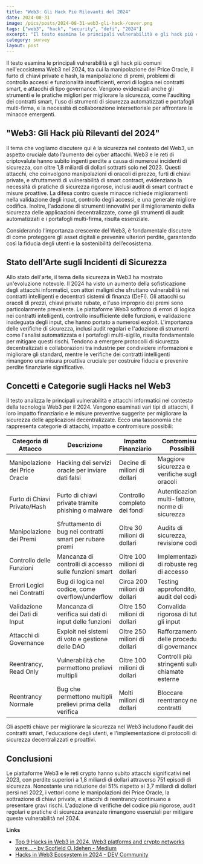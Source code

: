 ```yaml
---
title: "Web3: Gli Hack Più Rilevanti del 2024"
date: 2024-08-31
image: /pics/posts/2024-08-31-web3-gli-hack-/cover.png
tags: ["web3", "hack", "security", "defi", "2024"]
excerpt: "Il testo esamina le principali vulnerabilità e gli hack più comuni nell'ecosistema Web3 nel 2024, tra cui la manipolazione dei Price Oracle, il furto di chiavi private e hash, la manipolazione di pre..."
category: survey
layout: post
---
```



Il testo esamina le principali vulnerabilità e gli hack più comuni nell'ecosistema Web3 nel 2024, tra cui la manipolazione dei Price Oracle, il furto di chiavi private e hash, la manipolazione di premi, problemi di controllo accessi e funzionalità insufficienti, errori di logica nei contratti smart, e attacchi di tipo governance. Vengono evidenziati anche gli strumenti e le pratiche migliori per migliorare la sicurezza, come l'auditing dei contratti smart, l'uso di strumenti di sicurezza automatizzati e portafogli multi-firma, e la necessità di collaborazione intersettoriale per affrontare le minacce emergenti.

"Web3: Gli Hack più Rilevanti del 2024" 
-----------

Il tema che vogliamo discutere qui è la sicurezza nel contesto del Web3, un aspetto cruciale dato l’aumento dei cyber attacchi. Web3 e le reti di criptovalute hanno subito ingenti perdite a causa di numerosi incidenti di sicurezza, con oltre 1,8 miliardi di dollari sottratti solo nel 2023. Questi attacchi, che coinvolgono manipolazioni di oracoli di prezzo, furti di chiavi private, e sfruttamenti di vulnerabilità di smart contract, evidenziano la necessità di pratiche di sicurezza rigorose, inclusi audit di smart contract e misure proattive. La difesa contro queste minacce richiede miglioramenti nella validazione degli input, controllo degli accessi, e una generale migliore codifica. Inoltre, l'adozione di strumenti innovativi per il miglioramento della sicurezza delle applicazioni decentralizzate, come gli strumenti di audit automatizzati e i portafogli multi-firma, risulta essenziale. 


Considerando l’importanza crescente del Web3, è fondamentale discutere di come proteggere gli asset digitali e prevenire ulteriori perdite, garantendo così la fiducia degli utenti e la sostenibilità dell’ecosistema. 


Stato dell'Arte sugli Incidenti di Sicurezza  
-----------

Allo stato dell'arte, il tema della sicurezza in Web3 ha mostrato un'evoluzione notevole. Il 2024 ha visto un aumento della sofisticazione degli attacchi informatici, con attori maligni che sfruttano vulnerabilità nei contratti intelligenti e decentrati sistemi di finanza (DeFi). Gli attacchi su oracoli di prezzi, chiavi private rubate, e l'uso improprio dei premi sono particolarmente prevalente. Le piattaforme Web3 soffrono di errori di logica nei contratti intelligenti, controllo insufficiente delle funzioni, e validazione inadeguata degli input, che hanno portato a numerosi exploit. L'importanza delle verifiche di sicurezza, inclusi audit regolari e l'adozione di strumenti come l'analisi automatizzata e i portafogli multi-sigillo, risulta fondamentale per mitigare questi rischi. Tendono a emergere protocolli di sicurezza decentralizzati e collaborazioni tra industrie per condividere informazioni e migliorare gli standard, mentre le verifiche dei contratti intelligenti rimangono una misura proattiva cruciale per costruire fiducia e prevenire perdite finanziarie significative.

Concetti e Categorie sugli Hacks nel Web3 
-----------

Il testo analizza le principali vulnerabilità e attacchi informatici nel contesto della tecnologia Web3 per il 2024. Vengono esaminati vari tipi di attacchi, il loro impatto finanziario e le misure preventive suggerite per migliorare la sicurezza delle applicazioni decentralizzate. Ecco una tassonomia che rappresenta categorie di attacchi, impatto e contromisure possibili:

| Categoria di Attacco                | Descrizione                                              | Impatto Finanziario            | Contromisure Possibili                       |
|-------------------------------------|----------------------------------------------------------|--------------------------------|---------------------------------------------|
| Manipolazione dei Price Oracle      | Hacking dei servizi oracle per inviare dati falsi        | Decine di milioni di dollari   | Maggiore sicurezza e verifiche sugli oracoli|
| Furto di Chiavi Private/Hash        | Furto di chiavi private tramite phishing o malware       | Controllo completo dei fondi   | Autenticazione multi-fattore, norme di sicurezza|
| Manipolazione dei Premi             | Sfruttamento di bug nei contratti smart per rubare premi | Oltre 30 milioni di dollari    | Audits di sicurezza, revisione codice       |
| Controllo delle Funzioni            | Mancanza di controlli di accesso sulle funzioni smart    | Oltre 100 milioni di dollari   | Implementazione di robuste regole di accesso|
| Errori Logici nei Contratti         | Bug di logica nel codice, come overflow/underflow        | Circa 200 milioni di dollari   | Testing approfondito, audit del codice      |
| Validazione dei Dati di Input       | Mancanza di verifica sui dati di input delle funzioni    | Oltre 150 milioni di dollari   | Convalida rigorosa di tutti gli input       |
| Attacchi di Governance              | Exploit nei sistemi di voto e gestione delle DAO         | Oltre 250 milioni di dollari   | Rafforzamento delle procedure di governance |
| Reentrancy, Read Only               | Vulnerabilità che permettono prelievi multipli           | Oltre 100 milioni di dollari   | Controlli più stringenti sulle chiamate esterne|
| Reentrancy Normale                  | Bug che permettono multipli prelievi prima della verifica| Molti milioni di dollari       | Bloccare reentrancy nei contratti           |

Gli aspetti chiave per migliorare la sicurezza nel Web3 includono l'audit dei contratti smart, l'educazione degli utenti, e l'implementazione di protocolli di sicurezza decentralizzati e proattivi.


Conclusioni
-----------

Le piattaforme Web3 e le reti crypto hanno subito attacchi significativi nel 2023, con perdite superiori a 1,8 miliardi di dollari attraverso 751 episodi di sicurezza. Nonostante una riduzione del 51% rispetto ai 3,7 miliardi di dollari persi nel 2022, i vettori come le manipolazioni dei Price Oracle, la sottrazione di chiavi private, e attacchi di reentrancy continuano a presentare gravi rischi. L'adozione di verifiche del codice più rigorose, audit regolari e pratiche di sicurezza avanzate rimangono essenziali per mitigare queste vulnerabilità nel 2024.

**Links**


- [Top 9 Hacks in Web3 in 2024. Web3 platforms and crypto networks were… - by Scofield O. Idehen - Medium](https://medium.com/@Scofield_Idehen/top-9-hacks-in-web3-in-2024-ba23fd463860)
- [Hacks in Web3 Ecosystem in 2024 - DEV Community](https://dev.to/vaibhavaher219/hacks-in-web3-ecosystem-in-2024-2691)